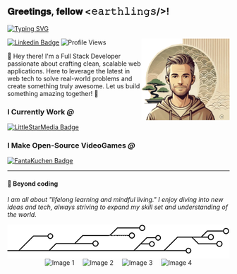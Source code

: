 <h2> 𝐆𝐫𝐞𝐞𝐭𝐢𝐧𝐠𝐬, 𝐟𝐞𝐥𝐥𝐨𝐰 <𝚎𝚊𝚛𝚝𝚑𝚕𝚒𝚗𝚐𝚜/>!</h2>

[![Typing SVG](https://readme-typing-svg.herokuapp.com?font=Fira+Code&pause=1000&random=false&width=435&lines=Full+Stack+Developer;Game+Developer;AI+Enthusiast)](https://git.io/typing-svg)

<img align='right' src='/assets/zen.webp' width='200"'>

[![Linkedin Badge](https://img.shields.io/badge/-jchusband-blue?style=flat-square&logo=Linkedin&logoColor=white&link=https://www.linkedin.com/in/jchusband/)](https://www.linkedin.com/in/jchusband/)
![Profile Views](https://komarev.com/ghpvc/?username=JamesHusband&color=brightgreen)

👋 Hey there! I'm a Full Stack Developer passionate about crafting clean, scalable web applications. Here to leverage the latest in web tech to solve real-world problems and create something truly awesome. Let us build something amazing together! 🚀

### I Currently Work *@*

[![LittleStarMedia Badge](https://img.shields.io/badge/-LittleStarMedia-red?style=flat-square&logo=github&logoColor=white&link=https://github.com/littlestarmedia)](https://github.com/littlestarmedia)

### I Make Open-Source VideoGames *@*

[![FantaKuchen Badge](https://img.shields.io/badge/-FantaKuchen-orange?style=flat-square&logo=github&logoColor=white&link=https://github.com/fantakuchen)](https://github.com/fantakuchen)



------------

<div align="left">  
        <h4>🧬 Beyond coding</h4>
        <p><i>I am all about "lifelong learning and mindful living." I enjoy diving into new ideas and tech, always striving to expand my skill set and understanding of the world.</i></p>
</div>


<img align='left' src="/assets/divider.webp" >


```html
<meta name="X-Clacks-Overhead" content="GNU Terry Pratchett" />
```


<p align="center">
  <img src="https://via.placeholder.com/100" alt="Image 1" width="100" />
  &nbsp;&nbsp;&nbsp;
  <img src="https://via.placeholder.com/100" alt="Image 2" width="100" />
  &nbsp;&nbsp;&nbsp;
  <img src="https://via.placeholder.com/100" alt="Image 3" width="100" />
  &nbsp;&nbsp;&nbsp;
  <img src="https://via.placeholder.com/100" alt="Image 4" width="100" />
</p>
